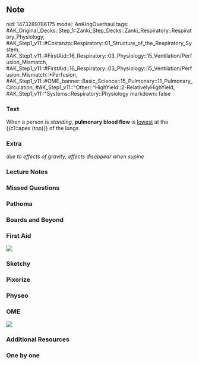 ## Note
nid: 1473289786175
model: AnKingOverhaul
tags: #AK_Original_Decks::Step_1::Zanki_Step_Decks::Zanki_Respiratory::Respiratory_Physiology, #AK_Step1_v11::#Costanzo::Respiratory::01_Structure_of_the_Respiratory_System, #AK_Step1_v11::#FirstAid::16_Respiratory::03_Physiology::15_Ventilation/Perfusion_Mismatch, #AK_Step1_v11::#FirstAid::16_Respiratory::03_Physiology::15_Ventilation/Perfusion_Mismatch::*Perfusion, #AK_Step1_v11::#OME_banner::Basic_Science::15_Pulmonary::11_Pulmonary_Circulation, #AK_Step1_v11::^Other::^HighYield::2-RelativelyHighYield, #AK_Step1_v11::^Systems::Respiratory::Physiology
markdown: false

### Text
<div>
  When a person is <i>standing</i>, <b>pulmonary blood flow</b> is
  <u>lowest</u> at the {{c1::apex (top)}} of the lungs
</div>

### Extra
<i>due to effects of gravity; effects disappear when supine</i>

### Lecture Notes


### Missed Questions


### Pathoma


### Boards and Beyond


### First Aid
<img src="tmpA8PqVT.png">

### Sketchy


### Pixorize


### Physeo


### OME
<div class="ome-widget">
  <a href=
  "https://onlinemeded.org/spa/pulmonary/pulmonary-circulation/acquire?ref=anki">
  <img src="_OME_AnkiFlashcards_Lesson_4.png"></a>
</div>

### Additional Resources


### One by one

